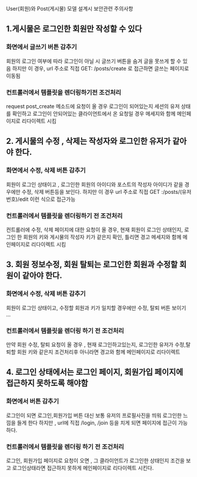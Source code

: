 
User(회원)와 Post(게시물) 모델 설계시 보안관련 주의사항

## 1.게시물은 로그인한 회원만 작성할 수 있다
### 화면에서 글쓰기 버튼 감추기
회원의 로그인 여부에 따라 로그인이 아닐 시 글쓰기 버튼을 숨겨 글을 못쓰게 할 수 있음
하지만 이 경우, url 주소로 직접 GET: /posts/create 로 접근하면 글쓰는 페이지로 이동됨
### 컨트롤러에서 템플릿을 렌더링하기전 조건처리 
 request post_create 메소드에 요청이 올 경우
로그인이 되어있는지 세션의 유저 상태를 확인하고 로그인이 안되어있는 클라이언트에서 온 요청일 경우 메세지와 함께 메인페이지로 리다이렉트 시킴

## 2. 게시물의 수정 , 삭제는 작성자와 로그인한 유저가 같아야 한다.
### 화면에서 수정, 삭제 버튼 감추기
회원이 로그인 상태이고 , 로그인한 회원의 아이디와 포스트의 작성자 아이디가 같을 경우에만
수정, 삭제 버튼등을 보인다. 하지만 이 경우 url 주소로 직접 GET :/posts/(유저번호)/edit 이런 식으로 접근가능
### 컨트롤러에서 템플릿을 렌더링하기 전 조건처리
컨트롤러에 수정, 삭제 페이지에 대한 요청이 올 경우, 현재 회원이 로그인 상태인지, 로그인 한 회원의 키와 게시물의 작성자 키가 같은지 확인, 틀리면 경고 메세지와 함께 메인페이지로 리다이렉트 시킴

## 3. 회원 정보수정, 회원 탈퇴는 로그인한 회원과 수정할 회원이 같아야 한다.
### 화면에서 수정, 삭제 버튼 감추기
회원이 로그인 상태이고, 수정할 회원과 키가 일치할 경우에만 수정, 탈퇴 버튼 보이기
...
### 컨트롤러에서 템플릿을 렌더링 하기 전 조건처리
만약 회원 수정, 탈퇴 요청이 올 경우 , 현재 로그인하고있는지, 로그인한 유저가 수정,탈퇴할 회원 키와 같은지 조건처리후 아니라면 경고와 함께 메인페이지로 리다이렉트

## 4. 로그인 상태에서는 로그인 페이지, 회원가입 페이지에 접근하지 못하도록 해야함
### 화면에서 버튼 감추기
로그인이 되면 로그인,회원가입 버튼 대신 보통 유저의 프로필사진을 띄워 로그인한 느낌을 들게 한다
하지만 , url에 직접 /login, /join 등을 치게 되면 페이지에 접근이 가능하다. 
### 컨트롤러에서 템플릿을 렌더링 하기 전 조건처리
로그인, 회원가입 페이지로 요청이 오면 , 그 클라이언트가 로그인한 상태인지 조건을 보고 로그인상태라면 접근하지 못하게 메인페이지로 리다이렉트 시킨다.